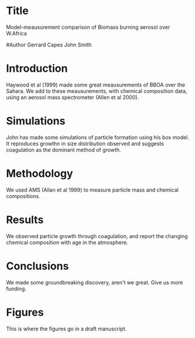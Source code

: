 # Title 
Model-meausurement comparison of 
Biomass burning aerosol over W.Africa

#Author
Gerrard Capes
John Smith

# Introduction 

Haywood et al (1999) made some great meausurements of BBOA  over the Sahara.
We add to these meausurements, with chemical composition data, using an aerosol mass spectrometer (Allen et al 2000).

# Simulations
John has made some simulations of particle formation using his box model.  
It reproduces growthn in size distribution observed and suggests coagulation as the dominant method of growth.

# Methodology

We used AMS (Allan et al 1999) to measure particle mass and chemical compositions.

# Results

We observed particle growth through coagulation, and report the changing chemical composition with age in the atmosphere.

# Conclusions

We made some groundbreaking discovery, aren't we great. Give us more funding.

# Figures

This is where the figures go in a draft manuscript.


